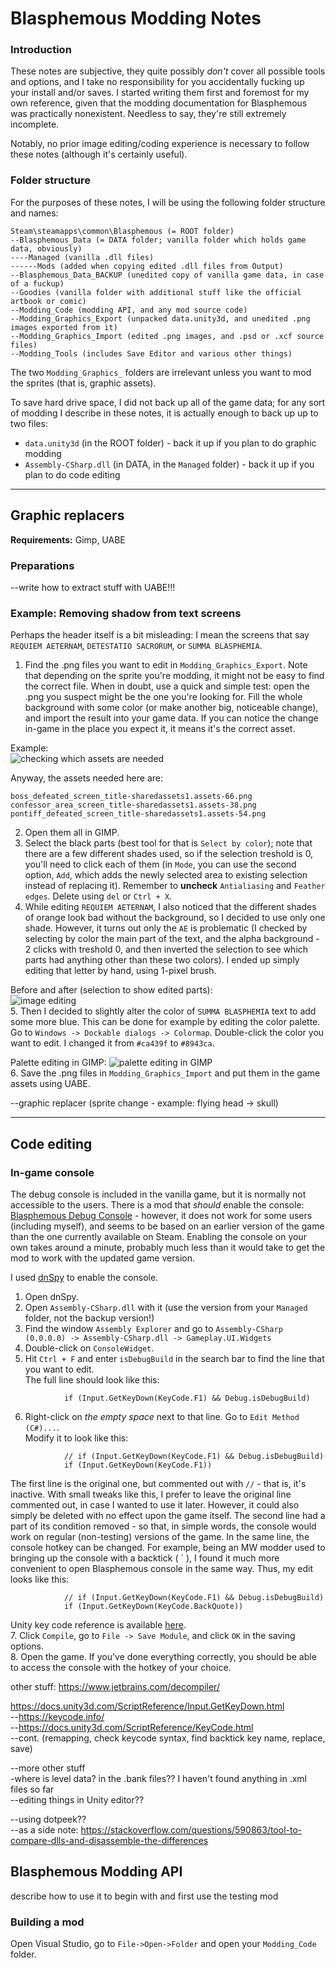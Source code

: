 # Blasphemous Modding Notes
  
### Introduction
These notes are subjective, they quite possibly *don't* cover all possible tools and options, and I take no responsibility for you accidentally fucking up your install and/or saves. I started writing them first and foremost for my own reference, given that the modding documentation for Blasphemous was practically nonexistent. Needless to say, they're still extremely incomplete.  
  
Notably, no prior image editing/coding experience is necessary to follow these notes (although it's certainly useful).  
  
### Folder structure
For the purposes of these notes, I will be using the following folder structure and names:
```
Steam\steamapps\common\Blasphemous (= ROOT folder)
--Blasphemous_Data (= DATA folder; vanilla folder which holds game data, obviously)
----Managed (vanilla .dll files)
------Mods (added when copying edited .dll files from Output)
--Blasphemous_Data_BACKUP (unedited copy of vanilla game data, in case of a fuckup)
--Goodies (vanilla folder with additional stuff like the official artbook or comic)
--Modding_Code (modding API, and any mod source code)
--Modding_Graphics_Export (unpacked data.unity3d, and unedited .png images exported from it)
--Modding_Graphics_Import (edited .png images, and .psd or .xcf source files)
--Modding_Tools (includes Save Editor and various other things)
```
The two `Modding_Graphics_` folders are irrelevant unless you want to mod the sprites (that is, graphic assets).  
  
To save hard drive space, I did not back up all of the game data; for any sort of modding I describe in these notes, it is actually enough to back up up to two files:  
- `data.unity3d` (in the ROOT folder) - back it up if you plan to do graphic modding  
- `Assembly-CSharp.dll` (in DATA, in the `Managed` folder) - back it up if you plan to do code editing  
  
---
  
## Graphic replacers  
**Requirements:** Gimp, UABE  
  
### Preparations  
--write how to extract stuff with UABE!!!  
### Example: Removing shadow from text screens
Perhaps the header itself is a bit misleading: I mean the screens that say `REQUIEM AETERNAM`, `DETESTATIO SACRORUM`, or `SUMMA BLASPHEMIA`.  
1. Find the .png files you want to edit in `Modding_Graphics_Export`. Note that depending on the sprite you're modding, it might not be easy to find the correct file. When in doubt, use a quick and simple test: open the .png you suspect might be the one you're looking for. Fill the whole background with some color (or make another big, noticeable change), and import the result into your game data. If you can notice the change in-game in the place you expect it, it means it's the correct asset.  
  
Example:  
![checking which assets are needed](images/Modding_graphic_test_01.png)  
  
Anyway, the assets needed here are:  
```
boss_defeated_screen_title-sharedassets1.assets-66.png
confessor_area_screen_title-sharedassets1.assets-38.png
pontiff_defeated_screen_title-sharedassets1.assets-54.png
```
2. Open them all in GIMP.  
3. Select the black parts (best tool for that is `Select by color`); note that there are a few different shades used, so if the selection treshold is 0, you'll need to click each of them (in `Mode`, you can use the second option, `Add`, which adds the newly selected area to existing selection instead of replacing it). Remember to **uncheck** `Antialiasing` and `Feather edges`. Delete using `del` or `Ctrl + X`.  
4. While editing `REQUIEM AETERNAM`, I also noticed that the different shades of orange look bad without the background, so I decided to use only one shade. However, it turns out only the `AE` is problematic (I checked by selecting by color the main part of the text, and the alpha background - 2 clicks with treshold 0, and then inverted the selection to see which parts had anything other than these two colors). I ended up simply editing that letter by hand, using 1-pixel brush.  
  
Before and after (selection to show edited parts):  
![image editing](images/Modding_graphic_shades_01.png)  
5. Then I decided to slightly alter the color of `SUMMA BLASPHEMIA` text to add some more blue. This can be done for example by editing the color palette. Go to `Windows -> Dockable dialogs -> Colormap`. Double-click the color you want to edit. I changed it from `#ca439f` to `#8943ca`.  
  
Palette editing in GIMP:
![palette editing in GIMP](images/Modding_graphic_colormap_01.png)  
6. Save the .png files in `Modding_Graphics_Import` and put them in the game assets using UABE.  
  
--graphic replacer (sprite change - example: flying head -> skull)  
  
---
  
## Code editing  
### In-game console  
The debug console is included in the vanilla game, but it is normally not accessible to the users. There is a mod that *should* enable the console: [Blasphemous Debug Console](https://www.nexusmods.com/blasphemous/mods/2) - however, it does not work for some users (including myself), and seems to be based on an earlier version of the game than the one currently available on Steam. Enabling the console on your own takes around a minute, probably much less than it would take to get the mod to work with the updated game version.  
  
I used [dnSpy](https://github.com/0xd4d/dnSpy/releases) to enable the console.  
1. Open dnSpy.  
2. Open `Assembly-CSharp.dll` with it (use the version from your `Managed` folder, not the backup version!)  
3. Find the window `Assembly Explorer` and go to `Assembly-CSharp (0.0.0.0) -> Assembly-CSharp.dll -> Gameplay.UI.Widgets`  
4. Double-click on `ConsoleWidget`.  
5. Hit `Ctrl + F` and enter `isDebugBuild` in the search bar to find the line that you want to edit.  
The full line should look like this:  
```
			if (Input.GetKeyDown(KeyCode.F1) && Debug.isDebugBuild)
```
6. Right-click on *the empty space* next to that line. Go to `Edit Method (C#)...`.  
Modify it to look like this:
```
			// if (Input.GetKeyDown(KeyCode.F1) && Debug.isDebugBuild)
			if (Input.GetKeyDown(KeyCode.F1))
```
The first line is the original one, but commented out with `//` - that is, it's inactive. With small tweaks like this, I prefer to leave the original line commented out, in case I wanted to use it later. However, it could also simply be deleted with no effect upon the game itself.
The second line had a part of its condition removed - so that, in simple words, the console would work on regular (non-testing) versions of the game.
In the same line, the console hotkey can be changed. For example, being an MW modder used to bringing up the console with a backtick ( \` ), I found it much more convenient to open Blasphemous console in the same way. Thus, my edit looks like this:
```
			// if (Input.GetKeyDown(KeyCode.F1) && Debug.isDebugBuild)
			if (Input.GetKeyDown(KeyCode.BackQuote))
```
Unity key code reference is available [here](https://docs.unity3d.com/ScriptReference/KeyCode.html).  
7. Click `Compile`, go to `File -> Save Module`, and click `OK` in the saving options.  
8. Open the game. If you've done everything correctly, you should be able to access the console with the hotkey of your choice.  
  


other stuff: 
https://www.jetbrains.com/decompiler/  
 
https://docs.unity3d.com/ScriptReference/Input.GetKeyDown.html  
--https://keycode.info/  
--https://docs.unity3d.com/ScriptReference/KeyCode.html  
--cont. (remapping, check keycode syntax, find backtick key name, replace, save)  
  
--more other stuff  
-where is level data? in the .bank files?? I haven't found anything in .xml files so far  
--editing things in Unity editor??  
  
--using dotpeek??  
--as a side note: https://stackoverflow.com/questions/590863/tool-to-compare-dlls-and-disassemble-the-differences  

## Blasphemous Modding API

describe how to use it to begin with
and first use the testing mod

### Building a mod
Open Visual Studio, go to `File->Open->Folder` and open your `Modding_Code` folder.
